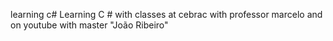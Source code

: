 learning c#
Learning C # with classes at cebrac with professor marcelo and on youtube with master "João Ribeiro"
